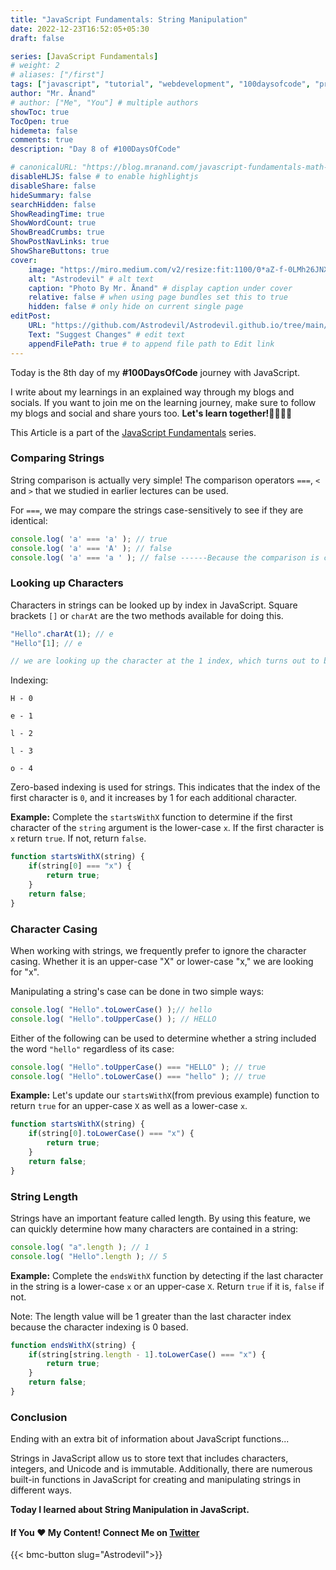 ```yaml
---
title: "JavaScript Fundamentals: String Manipulation"
date: 2022-12-23T16:52:05+05:30
draft: false

series: [JavaScript Fundamentals]
# weight: 2
# aliases: ["/first"]
tags: ["javascript", "tutorial", "webdevelopment", "100daysofcode", "programming", "coding"]
author: "Mr. Ånand"
# author: ["Me", "You"] # multiple authors
showToc: true
TocOpen: true
hidemeta: false
comments: true
description: "Day 8 of #100DaysOfCode"

# canonicalURL: "https://blog.mranand.com/javascript-fundamentals-math-object"
disableHLJS: false # to enable highlightjs
disableShare: false
hideSummary: false
searchHidden: false
ShowReadingTime: true
ShowWordCount: true
ShowBreadCrumbs: true
ShowPostNavLinks: true
ShowShareButtons: true
cover:
    image: "https://miro.medium.com/v2/resize:fit:1100/0*aZ-f-0LMh26JNXpS" # image path/url
    alt: "Astrodevil" # alt text
    caption: "Photo By Mr. Ånand" # display caption under cover
    relative: false # when using page bundles set this to true
    hidden: false # only hide on current single page
editPost:
    URL: "https://github.com/Astrodevil/Astrodevil.github.io/tree/main/content"
    Text: "Suggest Changes" # edit text
    appendFilePath: true # to append file path to Edit link
---
```


Today is the 8th day of my **#100DaysOfCode** journey with JavaScript.

I write about my learnings in an explained way through my blogs and socials. If you want to join me on the learning journey, make sure to follow my blogs and social and share yours too. **Let's learn together!🫱🏼‍🫲🏼**

This Article is a part of the [JavaScript Fundamentals](https://mranand.com/series/javascript-fundamentals/) series.

### Comparing Strings

String comparison is actually very simple! The comparison operators `===`, `<` and `>` that we studied in earlier lectures can be used.

For `===`, we may compare the strings case-sensitively to see if they are identical:

```javascript
console.log( 'a' === 'a' ); // true
console.log( 'a' === 'A' ); // false
console.log( 'a' === 'a ' ); // false ------Because the comparison is case-sensitive and requires exact equality, including whitespace.
```

### Looking up Characters

Characters in strings can be looked up by index in JavaScript. Square brackets `[]` or `charAt` are the two methods available for doing this.

```javascript
"Hello".charAt(1); // e
"Hello"[1]; // e

// we are looking up the character at the 1 index, which turns out to be the character e.
```

Indexing:

`H - 0`

`e - 1`

`l - 2`

`l - 3`

`o - 4`

Zero-based indexing is used for strings. This indicates that the index of the first character is `0`, and it increases by 1 for each additional character.

**Example:** Complete the `startsWithX` function to determine if the first character of the `string` argument is the lower-case `x`. If the first character is `x` return `true`. If not, return `false`.

```javascript
function startsWithX(string) {
    if(string[0] === "x") {
        return true;
    }
    return false;
}
```

### Character Casing

When working with strings, we frequently prefer to ignore the character casing. Whether it is an upper-case "X" or lower-case "x," we are looking for "x".

Manipulating a string's case can be done in two simple ways:

```javascript
console.log( "Hello".toLowerCase() );// hello
console.log( "Hello".toUpperCase() ); // HELLO
```

Either of the following can be used to determine whether a string included the word `"hello"` regardless of its case:

```javascript
console.log( "Hello".toUpperCase() === "HELLO" ); // true
console.log( "Hello".toLowerCase() === "hello" ); // true
```

**Example:** Let's update our `startsWithX`(from previous example) function to return `true` for an upper-case `X` as well as a lower-case `x`.

```javascript
function startsWithX(string) {
    if(string[0].toLowerCase() === "x") {
        return true;
    }
    return false;
}
```

### String Length

Strings have an important feature called length. By using this feature, we can quickly determine how many characters are contained in a string:

```javascript
console.log( "a".length ); // 1
console.log( "Hello".length ); // 5
```

**Example:** Complete the `endsWithX` function by detecting if the last character in the string is a lower-case `x` or an upper-case `X`. Return `true` if it is, `false` if not.

Note: The length value will be 1 greater than the last character index because the character indexing is 0 based.

```javascript
function endsWithX(string) {
    if(string[string.length - 1].toLowerCase() === "x") {
        return true;
    }
    return false;
}
```

### Conclusion

Ending with an extra bit of information about JavaScript functions...

Strings in JavaScript allow us to store text that includes characters, integers, and Unicode and is immutable. Additionally, there are numerous built-in functions in JavaScript for creating and manipulating strings in different ways.

**Today I learned about String Manipulation in JavaScript.**

#### If You ❤️ My Content! Connect Me on [Twitter](https://mobile.twitter.com/Astrodevil_) 

{{< bmc-button slug="Astrodevil">}}